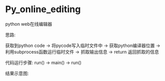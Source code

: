 # Py_online_editing
python web在线编辑器

思路:

获取到python code -> 将pycode写入临时文件中 -> 获取python编译器位置 -> 利用subprocess函数运行临时文件 -> 抓取输出信息 -> return 返回抓取的信息

代码运行步骤:
run() -> main() -> run()

结果示意图:
